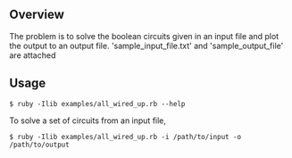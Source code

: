 ## Overview

The problem is to solve the boolean circuits given in an input file and plot the output to an output file.
'sample_input_file.txt' and 'sample_output_file' are attached

## Usage

    $ ruby -Ilib examples/all_wired_up.rb --help

To solve a set of circuits from an input file,

    $ ruby -Ilib examples/all_wired_up.rb -i /path/to/input -o /path/to/output

